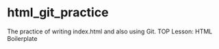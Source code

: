 # html_git_practice
The practice of writing index.html and also using Git. 
TOP Lesson: HTML Boilerplate